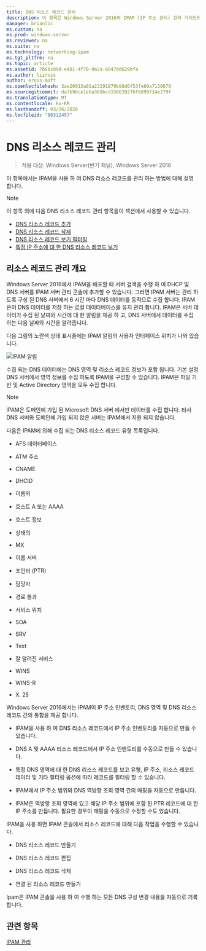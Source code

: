 ```yaml
---
title: DNS 리소스 레코드 관리
description: 이 항목은 Windows Server 2016의 IPAM (IP 주소 관리) 관리 가이드의 일부입니다.
manager: brianlic
ms.custom: na
ms.prod: windows-server
ms.reviewer: na
ms.suite: na
ms.technology: networking-ipam
ms.tgt_pltfrm: na
ms.topic: article
ms.assetid: 7b66c09d-e401-4f70-9a2a-6047dd629bfa
ms.author: lizross
author: eross-msft
ms.openlocfilehash: 3aa20913a01a23291879b98d6f53fe60a7138670
ms.sourcegitcommit: da7b9bce1eba369bcd156639276f6899714e279f
ms.translationtype: MT
ms.contentlocale: ko-KR
ms.lasthandoff: 03/26/2020
ms.locfileid: "80312457"
---
```

# <a name="dns-resource-record-management"></a>DNS 리소스 레코드 관리

>적용 대상: Windows Server(반기 채널), Windows Server 2016

이 항목에서는 IPAM을 사용 하 여 DNS 리소스 레코드를 관리 하는 방법에 대해 설명 합니다.  
  
> [!NOTE]  
> 이 항목 외에 다음 DNS 리소스 레코드 관리 항목을이 섹션에서 사용할 수 있습니다.  
>   
> -   [DNS 리소스 레코드 추가](../../technologies/ipam/Add-a-DNS-Resource-Record.md)  
> -   [DNS 리소스 레코드 삭제](../../technologies/ipam/Delete-DNS-Resource-Records.md)  
> -   [DNS 리소스 레코드 보기 필터링](../../technologies/ipam/Filter-the-View-of-DNS-Resource-Records.md)  
> -   [특정 IP 주소에 대 한 DNS 리소스 레코드 보기](../../technologies/ipam/View-DNS-Resource-Records-for-a-Specific-IP-Address.md)  
  
## <a name="resource-record-management-overview"></a>리소스 레코드 관리 개요  
Windows Server 2016에서 IPAM을 배포할 때 서버 검색을 수행 하 여 DHCP 및 DNS 서버를 IPAM 서버 관리 콘솔에 추가할 수 있습니다. 그러면 IPAM 서버는 관리 하도록 구성 된 DNS 서버에서 6 시간 마다 DNS 데이터를 동적으로 수집 합니다. IPAM은이 DNS 데이터를 저장 하는 로컬 데이터베이스를 유지 관리 합니다. IPAM은 서버 데이터가 수집 된 날짜와 시간에 대 한 알림을 제공 하 고, DNS 서버에서 데이터를 수집 하는 다음 날짜와 시간을 알려줍니다.  
  
다음 그림의 노란색 상태 표시줄에는 IPAM 알림의 사용자 인터페이스 위치가 나와 있습니다.  
  
![IPAM 알림](../../media/DNS-Resource-Record-Management/ipam_DataCollection_01.jpg)  
  
수집 되는 DNS 데이터에는 DNS 영역 및 리소스 레코드 정보가 포함 됩니다. 기본 설정 DNS 서버에서 영역 정보를 수집 하도록 IPAM을 구성할 수 있습니다.  IPAM은 파일 기반 및 Active Directory 영역을 모두 수집 합니다.  
  
> [!NOTE]  
> IPAM은 도메인에 가입 된 Microsoft DNS 서버 에서만 데이터를 수집 합니다. 타사 DNS 서버와 도메인에 가입 되지 않은 서버는 IPAM에서 지원 되지 않습니다.  
  
다음은 IPAM에 의해 수집 되는 DNS 리소스 레코드 유형 목록입니다.  
  
-   AFS 데이터베이스  
  
-   ATM 주소  
  
-   CNAME  
  
-   DHCID  
  
-   이름의  
  
-   호스트 A 또는 AAAA  
  
-   호스트 정보  
  
-   상태의  
  
-   MX  
  
-   이름 서버  
  
-   포인터 (PTR)  
  
-   담당자  
  
-   경로 통과  
  
-   서비스 위치  
  
-   SOA  
  
-   SRV  
  
-   Text  
  
-   잘 알려진 서비스  
  
-   WINS  
  
-   WINS-R  
  
-   X. 25  
  
Windows Server 2016에서는 IPAM이 IP 주소 인벤토리, DNS 영역 및 DNS 리소스 레코드 간의 통합을 제공 합니다.  
  
-   IPAM을 사용 하 여 DNS 리소스 레코드에서 IP 주소 인벤토리를 자동으로 만들 수 있습니다.  
  
-   DNS A 및 AAAA 리소스 레코드에서 IP 주소 인벤토리를 수동으로 만들 수 있습니다.  
  
-   특정 DNS 영역에 대 한 DNS 리소스 레코드를 보고 유형, IP 주소, 리소스 레코드 데이터 및 기타 필터링 옵션에 따라 레코드를 필터링 할 수 있습니다.  
  
-   IPAM에서 IP 주소 범위와 DNS 역방향 조회 영역 간의 매핑을 자동으로 만듭니다.  
  
-   IPAM은 역방향 조회 영역에 있고 해당 IP 주소 범위에 포함 된 PTR 레코드에 대 한 IP 주소를 만듭니다. 필요한 경우이 매핑을 수동으로 수정할 수도 있습니다.  
  
IPAM을 사용 하면 IPAM 콘솔에서 리소스 레코드에 대해 다음 작업을 수행할 수 있습니다.  
  
-   DNS 리소스 레코드 만들기  
  
-   DNS 리소스 레코드 편집  
  
-   DNS 리소스 레코드 삭제  
  
-   연결 된 리소스 레코드 만들기  
  
Ipam은 IPAM 콘솔을 사용 하 여 수행 하는 모든 DNS 구성 변경 내용을 자동으로 기록 합니다.  
  
## <a name="see-also"></a>관련 항목  
[IPAM 관리](Manage-IPAM.md)  
  


